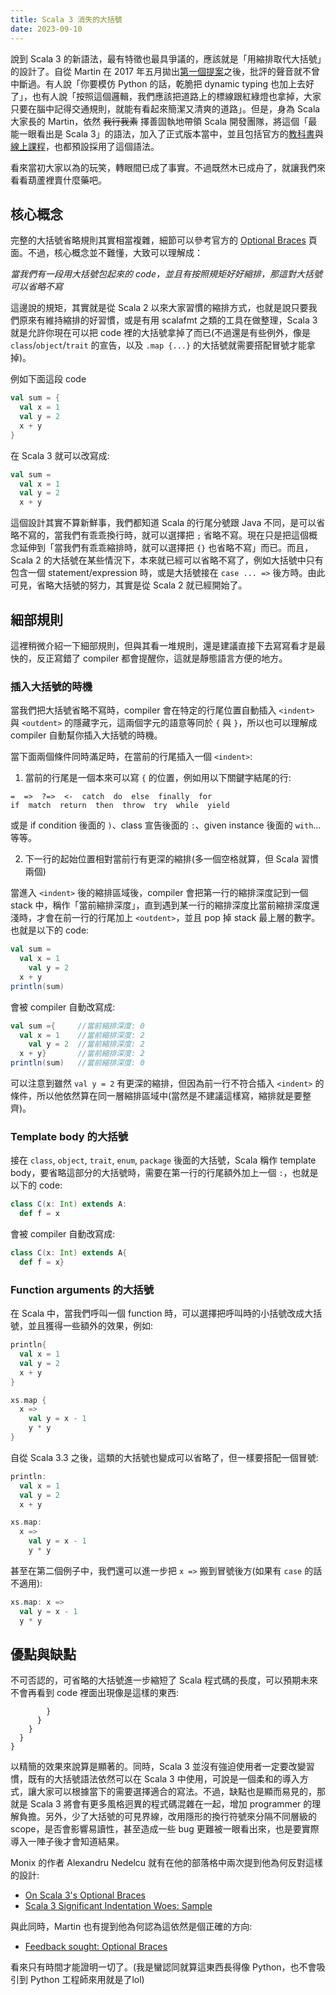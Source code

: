 ```yaml
---
title: Scala 3 消失的大括號
date: 2023-09-10
---
```


說到 Scala 3 的新語法，最有特徵也最具爭議的，應該就是「用縮排取代大括號」的設計了。自從 Martin 在 2017 年五月拋出[第一個提案](https://github.com/lampepfl/dotty/issues/2491)之後，批評的聲音就不曾中斷過。有人說「你要模仿 Python 的話，乾脆把 dynamic typing 也加上去好了」，也有人說「按照這個邏輯，我們應該把道路上的標線跟紅綠燈也拿掉，大家只要在腦中記得交通規則，就能有看起來簡潔又清爽的道路」。但是，身為 Scala 大家長的 Martin，依然 ~~我行我素~~ 擇善固執地帶領 Scala 開發團隊，將這個「最能一眼看出是 Scala 3」的語法，加入了正式版本當中，並且包括官方的[教科書](https://www.artima.com/shop/programming_in_scala_5ed)與[線上課程](https://www.coursera.org/specializations/scala)，也都預設採用了這個語法。

看來當初大家以為的玩笑，轉眼間已成了事實。不過既然木已成舟了，就讓我們來看看葫蘆裡賣什麼藥吧。

## 核心概念

完整的大括號省略規則其實相當複雜，細節可以參考官方的 [Optional Braces](https://docs.scala-lang.org/scala3/reference/other-new-features/indentation.html) 頁面。不過，核心概念並不難懂，大致可以理解成：

*當我們有一段用大括號包起來的 code，並且有按照規矩好好縮排，那這對大括號可以省略不寫*

這邊說的規矩，其實就是從 Scala 2 以來大家習慣的縮排方式，也就是說只要我們原來有維持縮排的好習慣，或是有用 scalafmt 之類的工具在做整理，Scala 3 就是允許你現在可以把 code 裡的大括號拿掉了而已(不過還是有些例外，像是 `class`/`object`/`trait` 的宣告，以及 `.map {...}` 的大括號就需要搭配冒號才能拿掉)。

例如下面這段 code
```scala
val sum = {
  val x = 1
  val y = 2
  x + y
}
```
在 Scala 3 就可以改寫成:
```scala
val sum =
  val x = 1
  val y = 2
  x + y
```

這個設計其實不算新鮮事，我們都知道 Scala 的行尾分號跟 Java 不同，是可以省略不寫的，當我們有乖乖換行時，就可以選擇把 `;` 省略不寫。現在只是把這個概念延伸到「當我們有乖乖縮排時，就可以選擇把 `{}` 也省略不寫」而已。而且，Scala 2 的大括號在某些情況下，本來就已經可以省略不寫了，例如大括號中只有包含一個 statement/expression 時，或是大括號接在 `case ... =>` 後方時。由此可見，省略大括號的努力，其實是從 Scala 2 就已經開始了。

## 細部規則
這裡稍微介紹一下細部規則，但與其看一堆規則，還是建議直接下去寫寫看才是最快的，反正寫錯了 compiler 都會提醒你，這就是靜態語言方便的地方。

### 插入大括號的時機
當我們把大括號省略不寫時，compiler 會在特定的行尾位置自動插入 `<indent>` 與 `<outdent>` 的隱藏字元，這兩個字元的語意等同於 `{` 與 `}`，所以也可以理解成 compiler 自動幫你插入大括號的時機。

當下面兩個條件同時滿足時，在當前的行尾插入一個 `<indent>`:

1. 當前的行尾是一個本來可以寫 `{` 的位置，例如用以下關鍵字結尾的行:
```
=  =>  ?=>  <-  catch  do  else  finally  for
if  match  return  then  throw  try  while  yield
```
或是 if condition 後面的 `)`、class 宣告後面的 `:`、given instance 後面的 `with`...等等。

2. 下一行的起始位置相對當前行有更深的縮排(多一個空格就算，但 Scala 習慣兩個)

當進入 `<indent>` 後的縮排區域後，compiler 會把第一行的縮排深度記到一個 stack 中，稱作「當前縮排深度」，直到遇到某一行的縮排深度比當前縮排深度還淺時，才會在前一行的行尾加上 `<outdent>`，並且 pop 掉 stack 最上層的數字。也就是以下的 code:

```scala
val sum =
  val x = 1
    val y = 2
  x + y
println(sum)
```

會被 compiler 自動改寫成:

```scala
val sum ={     //當前縮排深度: 0
  val x = 1    //當前縮排深度: 2
    val y = 2  //當前縮排深度: 2
  x + y}       //當前縮排深度: 2
println(sum)   //當前縮排深度: 0
```

可以注意到雖然 `val y = 2` 有更深的縮排，但因為前一行不符合插入 `<indent>` 的條件，所以他依然算在同一層縮排區域中(當然是不建議這樣寫，縮排就是要整齊)。

### Template body 的大括號
接在 `class`, `object`, `trait`, `enum`, `package` 後面的大括號，Scala 稱作 template body，要省略這部分的大括號時，需要在第一行的行尾額外加上一個 `:`，也就是以下的 code:

```scala
class C(x: Int) extends A:
  def f = x
```

會被 compiler 自動改寫成:

```scala
class C(x: Int) extends A{
  def f = x}
```

### Function arguments 的大括號
在 Scala 中，當我們呼叫一個 function 時，可以選擇把呼叫時的小括號改成大括號，並且獲得一些額外的效果，例如:

```scala
println{
  val x = 1
  val y = 2
  x + y
}

xs.map {
  x =>
    val y = x - 1
    y * y
}
```

自從 Scala 3.3 之後，這類的大括號也變成可以省略了，但一樣要搭配一個冒號:

```scala
println:
  val x = 1
  val y = 2
  x + y

xs.map:
  x =>
    val y = x - 1
    y * y
```

甚至在第二個例子中，我們還可以進一步把 `x =>` 搬到冒號後方(如果有 `case` 的話不適用):

```scala
xs.map: x =>
  val y = x - 1
  y * y
```

## 優點與缺點

不可否認的，可省略的大括號進一步縮短了 Scala 程式碼的長度，可以預期未來不會再看到 code 裡面出現像是這樣的東西:
```
        }
      }
    }
  }
}
```
以精簡的效果來說算是顯著的。同時，Scala 3 並沒有強迫使用者一定要改變習慣，既有的大括號語法依然可以在 Scala 3 中使用，可說是一個柔和的導入方式，讓大家可以根據當下的需要選擇適合的寫法。不過，缺點也是顯而易見的，那就是 Scala 3 將會有更多風格迥異的程式碼混雜在一起，增加 programmer 的理解負擔。另外，少了大括號的可見界線，改用隱形的換行符號來分隔不同層級的 scope，是否會影響易讀性，甚至造成一些 bug 更難被一眼看出來，也是要實際導入一陣子後才會知道結果。

Monix 的作者 Alexandru Nedelcu 就有在他的部落格中兩次提到他為何反對這樣的設計:

- [On Scala 3's Optional Braces](https://alexn.org/blog/2022/10/24/scala-3-optional-braces/)
- [Scala 3 Significant Indentation Woes: Sample](https://alexn.org/blog/2023/06/06/scala-3-significant-indentation-woes-sample/)

與此同時，Martin 也有提到他為何認為這依然是個正確的方向:

- [Feedback sought: Optional Braces](https://contributors.scala-lang.org/t/feedback-sought-optional-braces/4702)

看來只有時間才能證明一切了。(我是蠻認同就算這東西長得像 Python，也不會吸引到 Python 工程師來用就是了lol)
